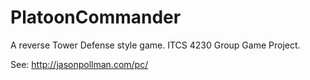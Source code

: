 # PlatoonCommander
A reverse Tower Defense style game. ITCS 4230 Group Game Project. 

See: http://jasonpollman.com/pc/
